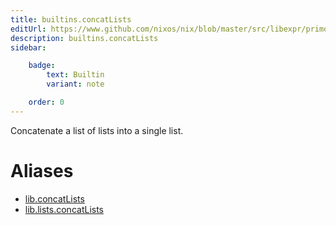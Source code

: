 ```yaml
---
title: builtins.concatLists
editUrl: https://www.github.com/nixos/nix/blob/master/src/libexpr/primops.cc
description: builtins.concatLists
sidebar:

    badge:
        text: Builtin
        variant: note

    order: 0
---
```


Concatenate a list of lists into a single list.


# Aliases

- [lib.concatLists](reference/lib/lib-concatLists)
- [lib.lists.concatLists](reference/lib/lists/lib-lists-concatLists)


